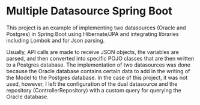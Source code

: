 # Multiple Datasource Spring Boot

This project is an example of implementing two datasources (Oracle and Postgres) in Spring Boot using Hibernate/JPA and integrating libraries including Lombok and for Json parsing.

Usually, API calls are made to receive JSON objects, the variables are parsed, and then converted into specific POJO classes that are then written to a Postgres database. The implementation of two datasources was done because the Oracle database contains certain data to add in the writing of the Model to the Postgres database. In the case of this project, it was not used, however, I left the configuration of the dual datasource and the repository (ControllerRepository) with a custom query for querying the Oracle database.
